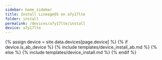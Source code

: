 ```yaml
---
sidebar: home_sidebar
title: Install LineageOS on a7y17lte
folder: install
permalink: /devices/a7y17lte/install
device: a7y17lte
---
```

{% assign device = site.data.devices[page.device] %}
{% if device.is_ab_device %}
{% include templates/device_install_ab.md %}
{% else %}
{% include templates/device_install.md %}
{% endif %}
